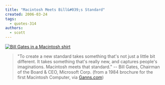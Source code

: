 ```yaml
---
title: "Macintosh Meets Bill&#039;s Standard"
created: 2006-03-24
tags:
  - quotes-314
authors:
  - scott
---
```


[![Bill Gates in a Macintosh shirt](/images/billyboy.jpg)](http://ganns.com/Humor/GatesApple1984/)

> "To create a new standard takes something that's not just a little bit different. It takes something that's really new, and captures people's imaginations. Macintosh meets that standard." \-- Bill Gates, Chairman of the Board & CEO, Microsoft Corp. (from a 1984 brochure for the first Macintosh Computer, via [Ganns.com](http://ganns.com/Humor/GatesApple1984/))
